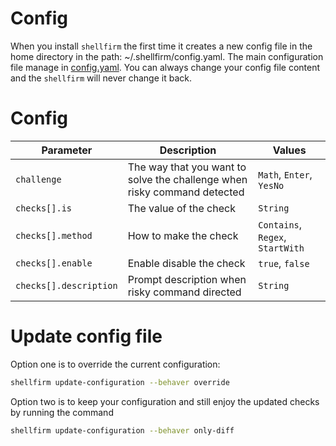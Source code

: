 # Config

When you install `shellfirm` the first time it creates a new config file in the home directory in the path: ~/.shellfirm/config.yaml.
The main configuration file manage in [config.yaml](../src/config.yaml). 
You can always change your config file content and the `shellfirm` will never change it back. 


# Config
| Parameter | Description | Values |
| --- | --- | --- |
| `challenge` | The way that you want to solve the challenge when risky command detected | `Math`, `Enter`, `YesNo` |
| `checks[].is` | The value of the check | `String` |
| `checks[].method` | How to make the check | `Contains`, `Regex`, `StartWith` |
| `checks[].enable` | Enable disable the check | `true`, `false` |
| `checks[].description` | Prompt description when risky command directed | `String` |


# Update config file

Option one is to override the current configuration:
```bash
shellfirm update-configuration --behaver override
```

Option two is to keep your configuration and still enjoy the updated checks by running the command
```bash
shellfirm update-configuration --behaver only-diff
```